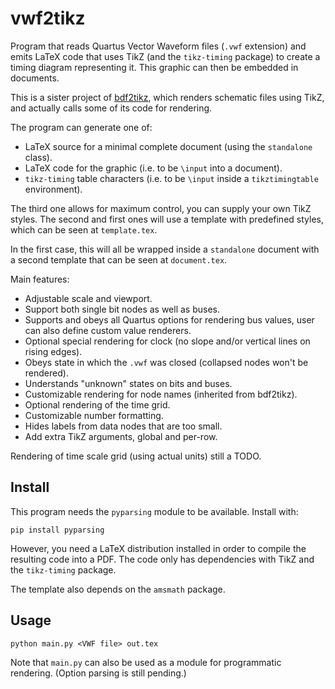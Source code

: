# vwf2tikz

Program that reads Quartus Vector Waveform files (`.vwf` extension) and emits LaTeX
code that uses TikZ (and the `tikz-timing` package) to create a timing diagram
representing it. This graphic can then be embedded in documents.

This is a sister project of [bdf2tikz](https://github.com/mildsunrise/bdf2tikz),
which renders schematic files using TikZ, and actually calls some of its code
for rendering.

The program can generate one of:

 - LaTeX source for a minimal complete document (using the `standalone` class).
 - LaTeX code for the graphic (i.e. to be `\input` into a document).
 - `tikz-timing` table characters (i.e. to be `\input` inside a `tikztimingtable` environment).

The third one allows for maximum control, you can supply your own TikZ styles.
The second and first ones will use a template with predefined styles, which can
be seen at `template.tex`.

In the first case, this will all be wrapped inside a `standalone` document with
a second template that can be seen at `document.tex`.

Main features:

 - Adjustable scale and viewport.
 - Support both single bit nodes as well as buses.
 - Supports and obeys all Quartus options for rendering bus values, user can also define custom value renderers.
 - Optional special rendering for clock (no slope and/or vertical lines on rising edges).
 - Obeys state in which the `.vwf` was closed (collapsed nodes won't be rendered).
 - Understands "unknown" states on bits and buses.
 - Customizable rendering for node names (inherited from bdf2tikz).
 - Optional rendering of the time grid.
 - Customizable number formatting.
 - Hides labels from data nodes that are too small.
 - Add extra TikZ arguments, global and per-row.

Rendering of time scale grid (using actual units) still a TODO.

## Install

This program needs the `pyparsing` module to be available. Install with:

    pip install pyparsing

However, you need a LaTeX distribution installed in order to compile the
resulting code into a PDF. The code only has dependencies with TikZ and
the `tikz-timing` package.

The template also depends on the `amsmath` package.

## Usage

    python main.py <VWF file> out.tex

Note that `main.py` can also be used as a module for programmatic rendering.
(Option parsing is still pending.)
